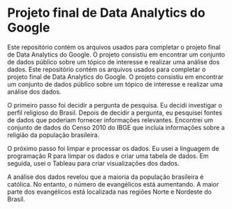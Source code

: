 # Projeto final de Data Analytics do Google

Este repositório contém os arquivos usados para completar o projeto final de Data Analytics do Google. O projeto consistiu em encontrar um conjunto de dados público sobre um tópico de interesse e realizar uma análise dos dados.
Este repositório contém os arquivos usados para completar o projeto final de Data Analytics do Google. O projeto consistiu em encontrar um conjunto de dados público sobre um tópico de interesse e realizar uma análise dos dados.

O primeiro passo foi decidir a pergunta de pesquisa. Eu decidi investigar o perfil religioso do Brasil. Depois de decidir a pergunta, eu pesquisei fontes de dados que poderiam fornecer informações relevantes. Encontrei um conjunto de dados do Censo 2010 do IBGE que incluía informações sobre a religião da população brasileira.

O próximo passo foi limpar e processar os dados. Eu usei a linguagem de programação R para limpar os dados e criar uma tabela de dados. Em seguida, usei o Tableau para criar visualizações dos dados.

A análise dos dados revelou que a maioria da população brasileira é católica. No entanto, o número de evangélicos está aumentando. A maior parte dos evangélicos está localizada nas regiões Norte e Nordeste do Brasil.
